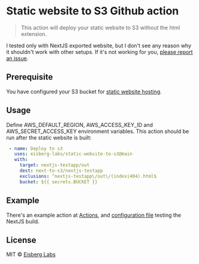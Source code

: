 # Static website to S3 Github action
> This action will deploy your static website to S3 without the html extension.

I tested only with NextJS exported website, but I don't see any reason why it shouldn't work
with other setups. If it's not working for you, [please report an issue](https://github.com/eisberg-labs/static-website-to-s3/issues).

## Prerequisite

You have configured your S3 bucket for [static website hosting](https://www.amarjanica.com/host-a-nextjs-static-website-on-s3#Configure_S3_Bucket_for_static_website_hosting).

## Usage

Define AWS_DEFAULT_REGION, AWS_ACCESS_KEY_ID and AWS_SECRET_ACCESS_KEY environment variables.
This action should be run after the static website is built:

```yaml
 - name: Deploy to s3
   uses: eisberg-labs/static-website-to-s3@main
   with:
     target: nextjs-testapp/out
     dest: next-to-s3/nextjs-testapp
     exclusions: ^nextjs-testapp\/out\/(index|404).html$
     bucket: ${{ secrets.BUCKET }}
```

## Example

There's an example action at [Actions](https://github.com/eisberg-labs/static-website-to-s3/actions),
and [configuration file](.github/workflows/deploy-nextjs.yml) testing the NextJS build.


## License
MIT © [Eisberg Labs](http://www.eisberg-labs.com)
